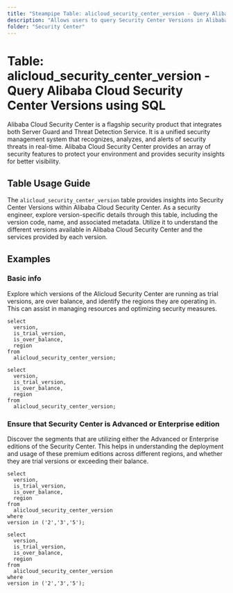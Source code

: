 ```yaml
---
title: "Steampipe Table: alicloud_security_center_version - Query Alibaba Cloud Security Center Versions using SQL"
description: "Allows users to query Security Center Versions in Alibaba Cloud, specifically the version details to understand the security services provided by Alibaba Cloud."
folder: "Security Center"
---
```


# Table: alicloud_security_center_version - Query Alibaba Cloud Security Center Versions using SQL

Alibaba Cloud Security Center is a flagship security product that integrates both Server Guard and Threat Detection Service. It is a unified security management system that recognizes, analyzes, and alerts of security threats in real-time. Alibaba Cloud Security Center provides an array of security features to protect your environment and provides security insights for better visibility.

## Table Usage Guide

The `alicloud_security_center_version` table provides insights into Security Center Versions within Alibaba Cloud Security Center. As a security engineer, explore version-specific details through this table, including the version code, name, and associated metadata. Utilize it to understand the different versions available in Alibaba Cloud Security Center and the services provided by each version.

## Examples

### Basic info
Explore which versions of the Alicloud Security Center are running as trial versions, are over balance, and identify the regions they are operating in. This can assist in managing resources and optimizing security measures.

```sql+postgres
select
  version,
  is_trial_version,
  is_over_balance,
  region
from
  alicloud_security_center_version;
```

```sql+sqlite
select
  version,
  is_trial_version,
  is_over_balance,
  region
from
  alicloud_security_center_version;
```

### Ensure that Security Center is Advanced or Enterprise edition
Discover the segments that are utilizing either the Advanced or Enterprise editions of the Security Center. This helps in understanding the deployment and usage of these premium editions across different regions, and whether they are trial versions or exceeding their balance.

```sql+postgres
select
  version,
  is_trial_version,
  is_over_balance,
  region
from
  alicloud_security_center_version
where
version in ('2','3','5');
```

```sql+sqlite
select
  version,
  is_trial_version,
  is_over_balance,
  region
from
  alicloud_security_center_version
where
version in ('2','3','5');
```